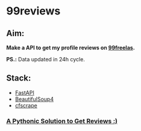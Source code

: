 # 99reviews


## Aim:
<b>
    Make a API to get my profile reviews on <a href="https://www.99freelas.com.br/user/tio-mathias">99freelas</a>.
</b>

<br>

<p>
    <b>PS.:</b> Data updated in 24h cycle.
</p>

## Stack:
<ul>
    <li><a href="https://fastapi.tiangolo.com">FastAPI</a></li>
    <li><a href="https://beautiful-soup-4.readthedocs.io/en/latest/">BeautifulSoup4</li>
    <li><a href="https://pypi.org/project/cfscrape/">cfscrape</li>
</ul>


### A Pythonic Solution to Get Reviews :)